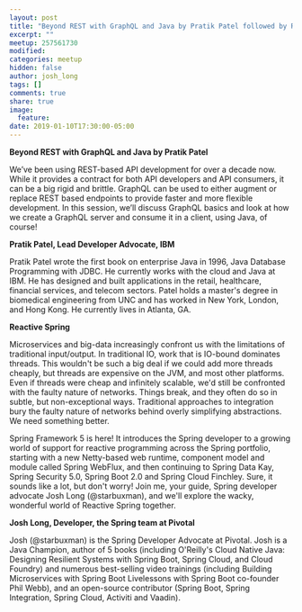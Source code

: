 ```yaml
---
layout: post
title: "Beyond REST with GraphQL and Java by Pratik Patel followed by Reactive Spring by Josh Long"
excerpt: ""
meetup: 257561730
modified:
categories: meetup
hidden: false
author: josh_long
tags: []
comments: true
share: true
image:
  feature:
date: 2019-01-10T17:30:00-05:00
---
```


__Beyond REST with GraphQL and Java by Pratik Patel__

We’ve been using REST-based API development for over a decade now. 
While it provides a contract for both API developers and API consumers, it can be a big rigid and brittle. 
GraphQL can be used to either augment or replace REST based endpoints to provide faster and more flexible development. 
In this session, we’ll discuss GraphQL basics and look at how we create a GraphQL server and consume it in a client, using Java, of course!

__Pratik Patel, Lead Developer Advocate, IBM__

Pratik Patel wrote the first book on enterprise Java in 1996, Java Database Programming with JDBC. He currently works with the cloud and Java at IBM. 
He has designed and built applications in the retail, healthcare, financial services, and telecom sectors. 
Patel holds a master's degree in biomedical engineering from UNC and has worked in New York, London, and Hong Kong. 
He currently lives in Atlanta, GA.

__Reactive Spring__

Microservices and big-data increasingly confront us with the limitations of traditional input/output. 
In traditional IO, work that is IO-bound dominates threads. 
This wouldn't be such a big deal if we could add more threads cheaply, but threads are expensive on the JVM, and most other platforms. 
Even if threads were cheap and infinitely scalable, we'd still be confronted with the faulty nature of networks. 
Things break, and they often do so in subtle, but non-exceptional ways. 
Traditional approaches to integration bury the faulty nature of networks behind overly simplifying abstractions. 
We need something better.

Spring Framework 5 is here! 
It introduces the Spring developer to a growing world of support for reactive programming across the Spring portfolio, 
starting with a new Netty-based web runtime, component model and module called Spring WebFlux, 
and then continuing to Spring Data Kay, Spring Security 5.0, Spring Boot 2.0 and Spring Cloud Finchley. 
Sure, it sounds like a lot, but don't worry! Join me, your guide, Spring developer advocate Josh Long (@starbuxman), 
and we'll explore the wacky, wonderful world of Reactive Spring together.

__Josh Long, Developer, the Spring team at Pivotal__

Josh (@starbuxman) is the Spring Developer Advocate at Pivotal. 
Josh is a Java Champion, author of 5 books (including O'Reilly's Cloud Native Java: Designing Resilient Systems with Spring Boot, Spring Cloud, and Cloud Foundry) 
and numerous best-selling video trainings (including Building Microservices with Spring Boot Livelessons with Spring Boot co-founder Phil Webb), 
and an open-source contributor (Spring Boot, Spring Integration, Spring Cloud, Activiti and Vaadin).

